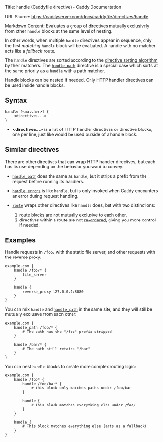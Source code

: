 Title: handle (Caddyfile directive) - Caddy Documentation

URL Source: https://caddyserver.com/docs/caddyfile/directives/handle

Markdown Content:
Evaluates a group of directives mutually exclusively from other `handle` blocks at the same level of nesting.

In other words, when multiple `handle` directives appear in sequence, only the first _matching_ `handle` block will be evaluated. A handle with no matcher acts like a _fallback_ route.

The `handle` directives are sorted according to the [directive sorting algorithm](https://caddyserver.com/docs/caddyfile/directives#sorting-algorithm) by their matchers. The [`handle_path`](https://caddyserver.com/docs/caddyfile/directives/handle_path) directive is a special case which sorts at the same priority as a `handle` with a path matcher.

Handle blocks can be nested if needed. Only HTTP handler directives can be used inside handle blocks.

Syntax
------

```
handle [<matcher>] {
	<directives...>
}
```

*   **<directives...\>** is a list of HTTP handler directives or directive blocks, one per line, just like would be used outside of a handle block.

Similar directives
------------------

There are other directives that can wrap HTTP handler directives, but each has its use depending on the behavior you want to convey:

*   [`handle_path`](https://caddyserver.com/docs/caddyfile/directives/handle_path) does the same as `handle`, but it strips a prefix from the request before running its handlers.
    
*   [`handle_errors`](https://caddyserver.com/docs/caddyfile/directives/handle_errors) is like `handle`, but is only invoked when Caddy encounters an error during request handling.
    
*   [`route`](https://caddyserver.com/docs/caddyfile/directives/route) wraps other directives like `handle` does, but with two distinctions:
    
    1.  route blocks are not mutually exclusive to each other,
    2.  directives within a route are not [re-ordered](https://caddyserver.com/docs/caddyfile/directives#directive-order), giving you more control if needed.

Examples
--------

Handle requests in `/foo/` with the static file server, and other requests with the reverse proxy:

```
example.com {
	handle /foo/* {
		file_server
	}

	handle {
		reverse_proxy 127.0.0.1:8080
	}
}
```

You can mix `handle` and [`handle_path`](https://caddyserver.com/docs/caddyfile/directives/handle_path) in the same site, and they will still be mutually exclusive from each other:

```
example.com {
	handle_path /foo/* {
		# The path has the "/foo" prefix stripped
	}

	handle /bar/* {
		# The path still retains "/bar"
	}
}
```

You can nest `handle` blocks to create more complex routing logic:

```
example.com {
	handle /foo* {
		handle /foo/bar* {
			# This block only matches paths under /foo/bar
		}

		handle {
			# This block matches everything else under /foo/
		}
	}

	handle {
		# This block matches everything else (acts as a fallback)
	}
}
```
